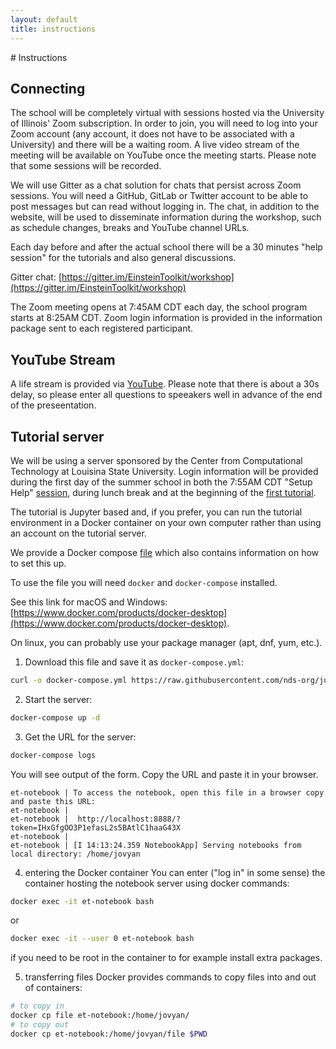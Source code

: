 ```yaml
---
layout: default
title: instructions
---
```


<div class="container-fluid" markdown="1">
# Instructions

## Connecting
The school will be completely virtual with sessions hosted via the University
of Illinois' Zoom subscription. In order to join, you will need to log into
your Zoom account (any account, it does not have to be associated with a
University) and there will be a waiting room. A live video stream of the
meeting will be available on YouTube once the meeting starts. Please note that
some sessions will be recorded.

We will use Gitter as a chat solution for chats that persist across Zoom
sessions. You will need a GitHub, GitLab or Twitter account to be able to post
messages but can read without logging in. The chat, in addition to the website,
will be used to disseminate information during the workshop, such as schedule
changes, breaks and YouTube channel URLs.

Each day before and after the actual school there will be a 30 minutes "help
session" for the tutorials and also general discussions.

Gitter chat:
[https://gitter.im/EinsteinToolkit/workshop](https://gitter.im/EinsteinToolkit/workshop)

The Zoom meeting opens at 7:45AM CDT each day, the school program starts at
8:25AM CDT. Zoom login information is provided in the information package sent
to each registered participant.

## YouTube Stream
A life stream is provided via [YouTube](https://go.illinois.edu/et2021uiuc).
Please note that there is about a 30s delay, so please enter all questions to
speeakers well in advance of the end of the preseentation.

## Tutorial server

We will be using a server sponsored by the Center from Computational Technology
at Louisina State University. Login information will be provided during the
first day of the summer school in both the 7:55AM CDT "Setup Help"
[session](program.html), during lunch break and at the beginning of the
[first tutorial](lectures/10-SteveBrandt/index.html).

The tutorial is Jupyter based and, if you prefer, you can run the tutorial
environment in a Docker container on your own computer rather than using an
account on the tutorial server.

We provide a Docker compose
[file](https://github.com/nds-org/jupyter-et/blob/master/tutorial-server/docker-compose.user.yml)
which also contains information on how to set this up.

To use the file you will need `docker` and `docker-compose` installed.

See this link for macOS and Windows: [https://www.docker.com/products/docker-desktop](https://www.docker.com/products/docker-desktop).

On linux, you can probably use your package manager (apt, dnf, yum, etc.).

1. Download this file and save it as `docker-compose.yml`:
```bash
curl -o docker-compose.yml https://raw.githubusercontent.com/nds-org/jupyter-et/master/tutorial-server/docker-compose.user.yml
```

2. Start the server:
```bash
docker-compose up -d
```

3. Get the URL for the server:
```bash
docker-compose logs
```

You will see output of the form. Copy the URL and paste it in your browser.

```
et-notebook | To access the notebook, open this file in a browser copy and paste this URL:
et-notebook |
et-notebook |  http://localhost:8888/?token=IHxGfgOO3P1efasL2s5BAtlC1haaG43X
et-notebook |
et-notebook | [I 14:13:24.359 NotebookApp] Serving notebooks from local directory: /home/jovyan
```

4. entering the Docker container
You can enter ("log in" in some sense) the container hosting the notebook server using docker commands:

```bash
docker exec -it et-notebook bash
```

or

```bash
docker exec -it --user 0 et-notebook bash
```

if you need to be root in the container to for example install extra packages.

5. transferring files
Docker provides commands to copy files into and out of containers:

```bash
# to copy in
docker cp file et-notebook:/home/jovyan/
# to copy out
docker cp et-notebook:/home/jovyan/file $PWD
```

</div>
